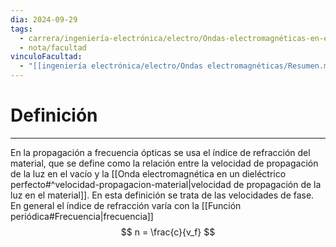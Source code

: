 ```yaml
---
dia: 2024-09-29
tags:
  - carrera/ingeniería-electrónica/electro/Ondas-electromagnéticas-en-el-vacío
  - nota/facultad
vinculoFacultad:
  - "[[ingeniería electrónica/electro/Ondas electromagnéticas/Resumen.md]]"
---
```

# Definición
---
En la propagación a frecuencia ópticas se usa el índice de refracción del material, que se define como la relación entre la velocidad de propagación de la luz en el vacío y la [[Onda electromagnética en un dieléctrico perfecto#^velocidad-propagacion-material|velocidad de propagación de la luz en el material]]. En esta definición se trata de las velocidades de fase. En general el índice de refracción varía con la [[Función periódica#Frecuencia|frecuencia]] $$ n = \frac{c}{v_f} $$